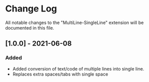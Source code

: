 # Change Log

All notable changes to the "MultiLine-SingleLine" extension will be documented in this file.

## [1.0.0] - 2021-06-08
### Added
- Added conversion of text/code of multiple lines into single line.
- Replaces extra spaces/tabs with single space